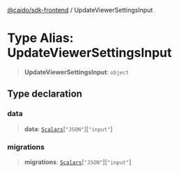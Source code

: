 [@caido/sdk-frontend](../index.md) / UpdateViewerSettingsInput

# Type Alias: UpdateViewerSettingsInput

> **UpdateViewerSettingsInput**: `object`

## Type declaration

### data

> **data**: [`Scalars`](Scalars.md)\[`"JSON"`\]\[`"input"`\]

### migrations

> **migrations**: [`Scalars`](Scalars.md)\[`"JSON"`\]\[`"input"`\]
